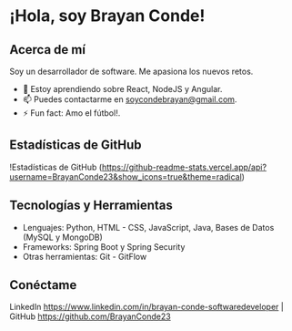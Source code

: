 # ¡Hola, soy Brayan Conde!

## Acerca de mí

Soy un desarrollador de software. Me apasiona los nuevos retos. 

- 🌱 Estoy aprendiendo sobre React, NodeJS y Angular.
- 📫 Puedes contactarme en soycondebrayan@gmail.com.
- ⚡ Fun fact: Amo el fútbol!.

## Estadísticas de GitHub

!Estadísticas de GitHub (https://github-readme-stats.vercel.app/api?username=BrayanConde23&show_icons=true&theme=radical)

## Tecnologías y Herramientas

- Lenguajes: Python, HTML - CSS, JavaScript, Java, Bases de Datos (MySQL y MongoDB)
- Frameworks: Spring Boot y Spring Security
- Otras herramientas: Git - GitFlow

## Conéctame

LinkedIn https://www.linkedin.com/in/brayan-conde-softwaredeveloper | GitHub https://github.com/BrayanConde23

